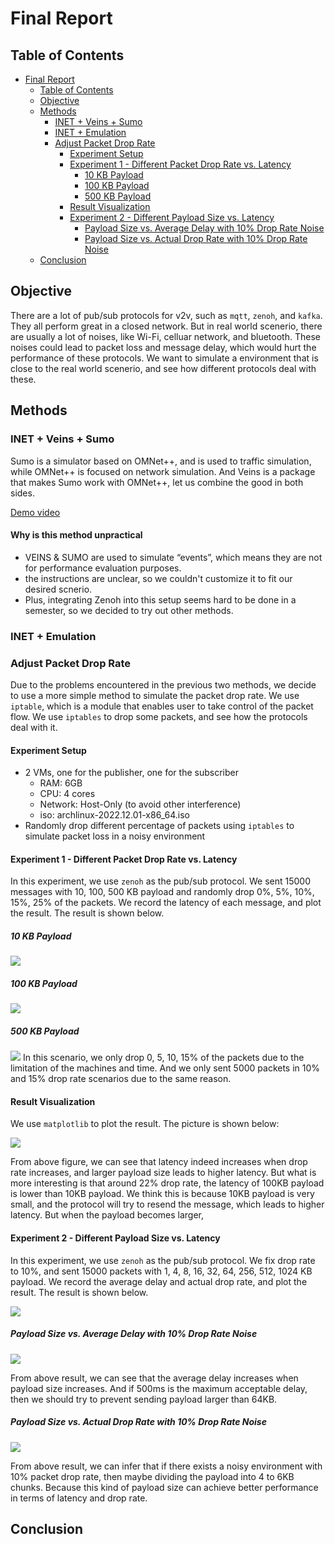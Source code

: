 # Final Report

## Table of Contents

- [Final Report](#final-report)
  - [Table of Contents](#table-of-contents)
  - [Objective](#objective)
  - [Methods](#methods)
    - [INET + Veins + Sumo](#inet--veins--sumo)
    - [INET + Emulation](#inet--emulation)
    - [Adjust Packet Drop Rate](#adjust-packet-drop-rate)
      - [Experiment Setup](#experiment-setup)
      - [Experiment 1 - Different Packet Drop Rate vs. Latency](#experiment-1---different-packet-drop-rate-vs-latency)
        - [10 KB Payload](#10-kb-payload)
        - [100 KB Payload](#100-kb-payload)
        - [500 KB Payload](#500-kb-payload)
      - [Result Visualization](#result-visualization)
      - [Experiment 2 - Different Payload Size vs. Latency](#experiment-2---different-payload-size-vs-latency)
        - [Payload Size vs. Average Delay with 10% Drop Rate Noise](#payload-size-vs-average-delay-with-10-drop-rate-noise)
        - [Payload Size vs. Actual Drop Rate with 10% Drop Rate Noise](#payload-size-vs-actual-drop-rate-with-10-drop-rate-noise)
  - [Conclusion](#conclusion)

## Objective

There are a lot of pub/sub protocols for v2v, such as `mqtt`, `zenoh`, and `kafka`. They all perform great in a closed network. But in real world scenerio, there are usually a lot of noises, like Wi-Fi, celluar network, and bluetooth. These noises could lead to packet loss and message delay, which would hurt the performance of these protocols.
We want to simulate a environment that is close to the real world scenerio, and see how different protocols deal with these.

## Methods

### INET + Veins + Sumo

Sumo is a simulator based on OMNet++, and is used to traffic simulation, while OMNet++ is focused on network simulation. And Veins is a package that makes Sumo work with OMNet++, let us combine the good in both sides.

[Demo video](https://drive.google.com/file/d/1CiNEqb_qyAmbVZknhGPgUhRbyxzlmtUo/view?resourcekey)

#### Why is this method unpractical
- VEINS & SUMO are used to simulate “events”, which means they are not for performance evaluation purposes.
- the instructions are unclear, so we couldn't customize it to fit our desired scnerio.
- Plus, integrating Zenoh into this setup seems hard to be done in a semester, so we decided to try out other methods.

### INET + Emulation

### Adjust Packet Drop Rate
Due to the problems encountered in the previous two methods, we decide to use a more simple method to simulate the packet drop rate. We use `iptable`, which is a module that enables user to take control of the packet flow. We use `iptables` to drop some packets, and see how the protocols deal with it.

#### Experiment Setup
* 2 VMs, one for the publisher, one for the subscriber
  * RAM: 6GB
  * CPU: 4 cores
  * Network: Host-Only (to avoid other interference)
  * iso: archlinux-2022.12.01-x86_64.iso
* Randomly drop different percentage of packets using `iptables` to simulate packet loss in a noisy environment

#### Experiment 1 - Different Packet Drop Rate vs. Latency
In this experiment, we use `zenoh` as the pub/sub protocol. We sent 15000 messages with 10, 100, 500 KB payload and randomly drop 0%, 5%, 10%, 15%, 25% of the packets. We record the latency of each message, and plot the result. The result is shown below.

##### 10 KB Payload
![](./zenoh-measurement/pictures/10kb.jpg)

##### 100 KB Payload
![](./zenoh-measurement/pictures/100kb.jpg)

##### 500 KB Payload
![](./zenoh-measurement/pictures/500kb.jpg)
In this scenario, we only drop 0, 5, 10, 15% of the packets due to the limitation of the machines and time. And we only sent 5000 packets in 10% and 15% drop rate scenarios due to the same reason. 

#### Result Visualization
We use `matplotlib` to plot the result. The picture is shown below:  

![](./zenoh-measurement/pictures/experiement1_visualization.jpg)  

From above figure, we can see that latency indeed increases when drop rate increases, and larger payload size leads to higher latency. But what is more interesting is that around 22% drop rate, the latency of 100KB payload is lower than 10KB payload. We think this is because 10KB payload is very small, and the protocol will try to resend the message, which leads to higher latency. But when the payload becomes larger, 
#### Experiment 2 - Different Payload Size vs. Latency
In this experiment, we use `zenoh` as the pub/sub protocol. We fix drop rate to 10%, and sent 15000 packets with 1, 4, 8, 16, 32, 64, 256, 512, 1024 KB payload. We record the average delay and actual drop rate, and plot the result. The result is shown below.

![](./zenoh-measurement/pictures/experiment2_table.jpg)

##### Payload Size vs. Average Delay with 10% Drop Rate Noise
![](./zenoh-measurement/pictures/experiment2_fig1.jpg)

From above result, we can see that the average delay increases when payload size increases. And if 500ms is the maximum acceptable delay, then we should try to prevent sending payload larger than 64KB.

##### Payload Size vs. Actual Drop Rate with 10% Drop Rate Noise
![](./zenoh-measurement/pictures/experiment2_fig2.jpg)

From above result, we can infer that if there exists a noisy environment with 10% packet drop rate, then maybe dividing the payload into 4 to 6KB chunks. Because this kind of payload size can achieve better performance in terms of latency and drop rate. 
## Conclusion
